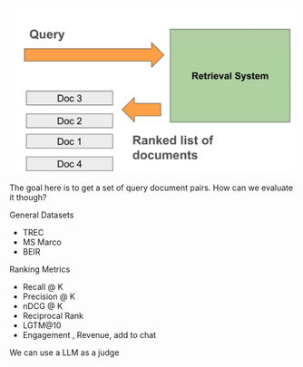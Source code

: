 ![](assets/CleanShot%202024-08-25%20at%2019.03.14.png)

The goal here is to get a set of query document pairs. How can we evaluate it though?

General Datasets
- TREC
- MS Marco
- BEIR

Ranking Metrics
- Recall @ K
- Precision @ K
- nDCG @ K
- Reciprocal Rank
- LGTM@10
- Engagement , Revenue, add to chat

We can use a LLM as a judge 